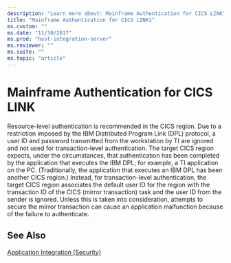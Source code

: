 ```yaml
---
description: "Learn more about: Mainframe Authentication for CICS LINK"
title: "Mainframe Authentication for CICS LINK1"
ms.custom: ""
ms.date: "11/30/2017"
ms.prod: "host-integration-server"
ms.reviewer: ""
ms.suite: ""
ms.topic: "article"
---
```

# Mainframe Authentication for CICS LINK
Resource-level authentication is recommended in the CICS region. Due to a restriction imposed by the IBM Distributed Program Link (DPL) protocol, a user ID and password transmitted from the workstation by TI are ignored and not used for transaction-level authentication. The target CICS region expects, under the circumstances, that authentication has been completed by the application that executes the IBM DPL; for example, a TI application on the PC. (Traditionally, the application that executes an IBM DPL has been another CICS region.) Instead, for transaction-level authentication, the target CICS region associates the default user ID for the region with the transaction ID of the CICS (mirror transaction) task and the user ID from the sender is ignored. Unless this is taken into consideration, attempts to secure the mirror transaction can cause an application malfunction because of the failure to authenticate.  
  
## See Also  
 [Application Integration (Security)](../core/application-integration-security-2.md)
